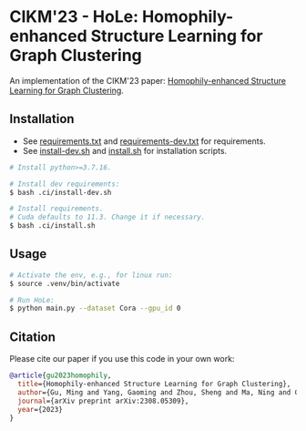 # CIKM'23 - HoLe: Homophily-enhanced Structure Learning for Graph Clustering

An implementation of the CIKM'23 paper: [Homophily-enhanced Structure Learning for Graph Clustering](https://arxiv.org/pdf/2308.05309.pdf).

## Installation

- See [requirements.txt](./requirements.txt) and [requirements-dev.txt](./requirements-dev.txt) for requirements.
- See [install-dev.sh](./.ci/install-dev.sh) and [install.sh](./install.sh) for installation scripts.

```bash
# Install python>=3.7.16.

# Install dev requirements:
$ bash .ci/install-dev.sh

# Install requirements.
# Cuda defaults to 11.3. Change it if necessary.
$ bash .ci/install.sh
```

## Usage

```bash
# Activate the env, e.g., for linux run:
$ source .venv/bin/activate

# Run HoLe:
$ python main.py --dataset Cora --gpu_id 0
```

## Citation
Please cite our paper if you use this code in your own work:
```bib
@article{gu2023homophily,
  title={Homophily-enhanced Structure Learning for Graph Clustering},
  author={Gu, Ming and Yang, Gaoming and Zhou, Sheng and Ma, Ning and Chen, Jiawei and Tan, Qiaoyu and Liu, Meihan and Bu, Jiajun},
  journal={arXiv preprint arXiv:2308.05309},
  year={2023}
}
```

